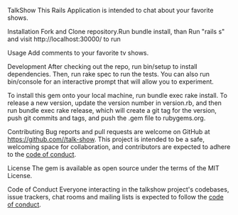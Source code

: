 TalkShow
This Rails Application is intended to chat about your favorite shows.

Installation
Fork and Clone repository.Run bundle install, than  Run "rails s" and visit http://localhost:30000/ to run

Usage
Add comments to your favorite tv shows.

Development
After checking out the repo, run bin/setup to install dependencies. Then, run rake spec to run the tests. You can also run bin/console for an interactive prompt that will allow you to experiment.

To install this gem onto your local machine, run bundle exec rake install. To release a new version, update the version number in version.rb, and then run bundle exec rake release, which will create a git tag for the version, push git commits and tags, and push the .gem file to rubygems.org.

Contributing
Bug reports and pull requests are welcome on GitHub at https://github.com//talk-show. This project is intended to be a safe, welcoming space for collaboration, and contributors are expected to adhere to the [code of conduct](https://github.com//feetlockers/blob/master/CODE_OF_CONDUCT.md).

License
The gem is available as open source under the terms of the MIT License.

Code of Conduct
Everyone interacting in the talkshow project's codebases, issue trackers, chat rooms and mailing lists is expected to follow the [code of conduct](https://github.com//feetlockers/blob/master/CODE_OF_CONDUCT.md).
